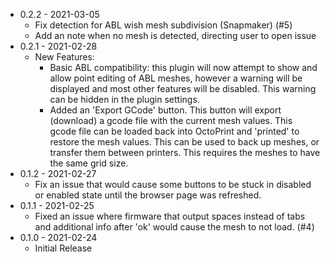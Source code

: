
- 0.2.2 - 2021-03-05
  - Fix detection for ABL wish mesh subdivision (Snapmaker) (#5)
  - Add an note when no mesh is detected, directing user to open issue
- 0.2.1 - 2021-02-28
  - New Features:
    - Basic ABL compatibility: this plugin will now attempt to show and allow point editing of ABL meshes, however a warning will be displayed and most other features will be disabled. This warning can be hidden in the plugin settings.
    - Added an 'Export GCode' button. This button will export (download) a gcode file with the current mesh values. This gcode file can be loaded back into OctoPrint and 'printed' to restore the mesh values. This can be used to back up meshes, or transfer them between printers. This requires the meshes to have the same grid size.
- 0.1.2 - 2021-02-27
  - Fix an issue that would cause some buttons to be stuck in disabled or enabled state until the browser page was refreshed.
- 0.1.1 - 2021-02-25
  - Fixed an issue where firmware that output spaces instead of tabs and additional info after 'ok' would cause the mesh to not load. (#4)
- 0.1.0 - 2021-02-24
  - Initial Release